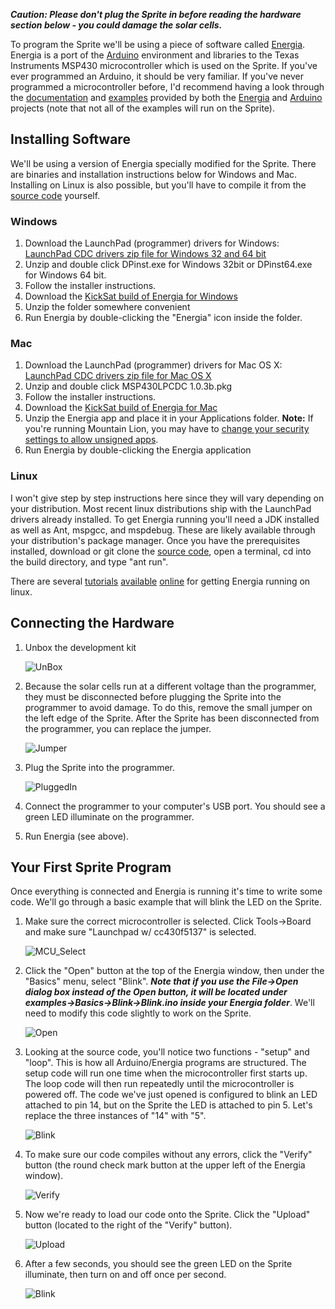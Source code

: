 ***Caution: Please don't plug the Sprite in before reading the hardware section below - you could damage the solar cells.***

To program the Sprite we'll be using a piece of software called [Energia](http://energia.nu/). Energia is a port of the [Arduino](http://arduino.cc/) environment and libraries to the Texas Instruments MSP430 microcontroller which is used on the Sprite. If you've ever programmed an Arduino, it should be very familiar. If you've never programmed a microcontroller before, I'd recommend having a look through the [documentation](http://arduino.cc/en/Reference/HomePage) and [examples](http://arduino.cc/en/Tutorial/HomePage) provided by both the [Energia](https://github.com/energia/Energia/wiki/Getting-Started) and [Arduino](http://arduino.cc/en/Guide/Environment) projects (note that not all of the examples will run on the Sprite).

## Installing Software

We'll be using a version of Energia specially modified for the Sprite. There are binaries and installation instructions below for Windows and Mac. Installing on Linux is also possible, but you'll have to compile it from the [source code](https://github.com/zacinaction/Energia/tree/Branch_CC430_RF_support) yourself.

### Windows
1. Download the LaunchPad (programmer) drivers for Windows: [LaunchPad CDC drivers zip file for Windows 32 and 64 bit](https://github.com/energia/Energia/raw/gh-pages/files/EZ430-UART.zip)
2. Unzip and double click DPinst.exe for Windows 32bit or DPinst64.exe for Windows 64 bit.
3. Follow the installer instructions.
4. Download the [KickSat build of Energia for Windows](https://s3.amazonaws.com/KickSat/Energia-KickSat-Windows.zip)
5. Unzip the folder somewhere convenient
6. Run Energia by double-clicking the "Energia" icon inside the folder.

### Mac
1. Download the LaunchPad (programmer) drivers for Mac OS X: [LaunchPad CDC drivers zip file for Mac OS X](https://github.com/energia/Energia/raw/gh-pages/files/MSP430LPCDC-1.0.3b.zip)
2. Unzip and double click MSP430LPCDC 1.0.3b.pkg
3. Follow the installer instructions.
4. Download the [KickSat build of Energia for Mac](https://s3.amazonaws.com/KickSat/Energia-KickSat-Mac.zip)
5. Unzip the Energia app and place it in your Applications folder. **Note:** If you're running Mountain Lion, you may have to [change your security settings to allow unsigned apps](http://www.maclife.com/article/howtos/how_tweak_settings_gatekeeper_mountain_lion).
6. Run Energia by double-clicking the Energia application

### Linux
I won't give step by step instructions here since they will vary depending on your distribution. Most recent linux distributions ship with the LaunchPad drivers already installed. To get Energia running you'll need a JDK installed as well as Ant, mspgcc, and mspdebug. These are likely available through your distribution's package manager. Once you have the prerequisites installed, download or git clone the [source code](https://github.com/zacinaction/Energia/tree/Branch_CC430_RF_support), open a terminal, cd into the build directory, and type "ant run".

There are several [tutorials](http://elabz.com/msp430-in-64-bit-ubuntu-12-04-linux-the-arduino-way/) [available](http://www2.sakoman.com/OMAP/how-to-develop-msp430-launchpad-code-on-linux.html) [online](http://forum.43oh.com/topic/2184-energia-linux-installation/) for getting Energia running on linux.

## Connecting the Hardware
1. Unbox the development kit

    ![UnBox](https://dl.dropbox.com/u/19178351/GItHub%20Wiki%20Pictures/HowTo_UnBox.jpg)

2. Because the solar cells run at a different voltage than the programmer, they must be disconnected before plugging the Sprite into the programmer to avoid damage. To do this, remove the small jumper on the left edge of the Sprite. After the Sprite has been disconnected from the programmer, you can replace the jumper.

    ![Jumper](https://dl.dropbox.com/u/19178351/GItHub%20Wiki%20Pictures/HowTo_Jumper.jpg)

3. Plug the Sprite into the programmer.

    ![PluggedIn](https://dl.dropbox.com/u/19178351/GItHub%20Wiki%20Pictures/HowTo_PluggedIn.jpg)

4. Connect the programmer to your computer's USB port. You should see a green LED illuminate on the programmer.
5. Run Energia (see above).

## Your First Sprite Program
Once everything is connected and Energia is running it's time to write some code. We'll go through a basic example that will blink the LED on the Sprite.

1. Make sure the correct microcontroller is selected. Click Tools->Board and make sure "Launchpad w/ cc430f5137" is selected.

    ![MCU_Select](https://dl.dropbox.com/u/19178351/GItHub%20Wiki%20Pictures/HowTo_MCU_Select.jpg)

2. Click the "Open" button at the top of the Energia window, then under the "Basics" menu, select "Blink". ***Note that if you use the File->Open dialog box instead of the Open button, it will be located under examples->Basics->Blink->Blink.ino inside your Energia folder***. We'll need to modify this code slightly to work on the Sprite.

    ![Open](https://dl.dropbox.com/u/19178351/GItHub%20Wiki%20Pictures/HowTo_Open.jpg)

3. Looking at the source code, you'll notice two functions - "setup" and "loop". This is how all Arduino/Energia programs are structured. The setup code will run one time when the microcontroller first starts up. The loop code will then run repeatedly until the microcontroller is powered off. The code we've just opened is configured to blink an LED attached to pin 14, but on the Sprite the LED is attached to pin 5. Let's replace the three instances of "14" with "5".

    ![Blink](https://dl.dropbox.com/u/19178351/GItHub%20Wiki%20Pictures/HowTo_Blink.png)

4. To make sure our code compiles without any errors, click the "Verify" button (the round check mark button at the upper left of the Energia window).

    ![Verify](https://dl.dropbox.com/u/19178351/GItHub%20Wiki%20Pictures/HowTo_Verify.png)

5. Now we're ready to load our code onto the Sprite. Click the "Upload" button (located to the right of the "Verify" button).

    ![Upload](https://dl.dropbox.com/u/19178351/GItHub%20Wiki%20Pictures/HowTo_Upload.png)

6. After a few seconds, you should see the green LED on the Sprite illuminate, then turn on and off once per second.

    ![Blink](https://dl.dropbox.com/u/19178351/GItHub%20Wiki%20Pictures/HowTo_Blink.jpg)
